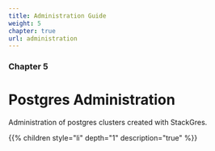 ```yaml
---
title: Administration Guide
weight: 5
chapter: true
url: administration
---
```


### Chapter 5

# Postgres Administration

Administration of postgres clusters created with StackGres.

{{% children style="li" depth="1" description="true" %}}